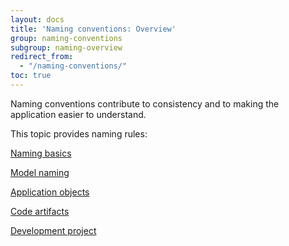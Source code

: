 ```yaml
---
layout: docs
title: 'Naming conventions: Overview'
group: naming-conventions
subgroup: naming-overview
redirect_from:
  - "/naming-conventions/"
toc: true
---
```


Naming conventions contribute to consistency and to making the application easier to understand.

This topic provides naming rules:

[Naming basics](naming-bacics)

[Model naming](model-naming)

[Application objects](/naming-conventions/application-objects/overview)

[Code artifacts](/naming-conventions/code-artifacts/overview)

[Development project](development-project)


